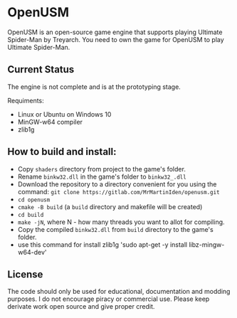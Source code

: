 OpenUSM
======

OpenUSM is an open-source game engine that supports playing Ultimate Spider-Man by Treyarch. You need to own the game for OpenUSM to play Ultimate Spider-Man.

Current Status
--------------

The engine is not complete and is at the prototyping stage.

Requiments:
* Linux or Ubuntu on Windows 10
* MinGW-w64 compiler
* zlib1g



How to build and install:
------------------------
* Copy `shaders` directory from project to the game's folder.
* Rename `binkw32.dll` in the game's folder to `binkw32_.dll`
* Download the repository to a directory convenient for you using the command:
`git clone https://gitlab.com/MrMartinIden/openusm.git` 
* `cd openusm`
* `cmake -B build` (a `build` directory and makefile will be created)
* `cd build`
* `make -jN`, where N - how many threads you want to allot for compiling.
* Copy the compiled `binkw32.dll` from `build` directory to the game's folder.
* use this command for install zlib1g 'sudo apt-get -y install libz-mingw-w64-dev'


License
------------

The code should only be used for educational, documentation and modding purposes.
I do not encourage piracy or commercial use.
Please keep derivate work open source and give proper credit.
